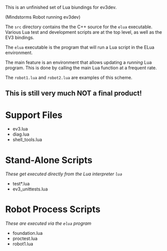 This is an unfinished set of Lua biundings for ev3dev.

(Mindstorms Robot running ev3dev)

The `src` directory contains the the C++ source for the `elua` executable. Various Lua test and development scripts are at the top level, as well as the EV3 bindings.

The `elua` executable is the program that will run a Lua script in the ELua environment.

The main feature is an environment that allows updating a _running_ Lua program. This is done by calling the main Lua function at a frequent rate.

The `robot1.lua` and `robot2.lua` are examples of this scheme.


## This is still very much NOT a final product!



# Support Files

* ev3.lua
* diag.lua
* shell_tools.lua

# Stand-Alone Scripts
_These get executed directly from the Lua interpreter `lua`_

* test*.lua
* ev3_unittests.lua


# Robot Process Scripts
_These are executed via the `elua` program_

* foundation.lua
* proctest.lua
* robot1.lua
